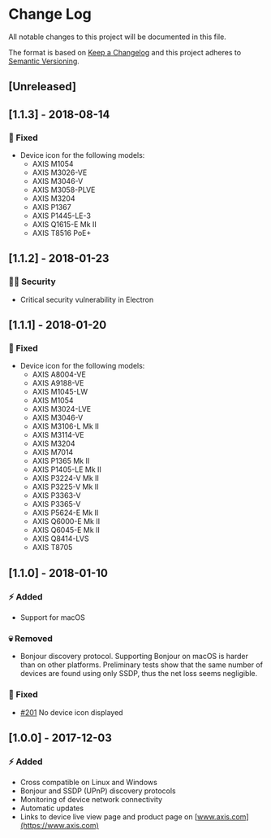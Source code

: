 # Change Log

All notable changes to this project will be documented in this file.

The format is based on [Keep a Changelog](http://keepachangelog.com/) and this project adheres to [Semantic Versioning](http://semver.org/).

## [Unreleased]

## [1.1.3] - 2018-08-14

### :syringe: Fixed

- Device icon for the following models:
    - AXIS M1054
    - AXIS M3026-VE
    - AXIS M3046-V
    - AXIS M3058-PLVE
    - AXIS M3204
    - AXIS P1367
    - AXIS P1445-LE-3
    - AXIS Q1615-E Mk II
    - AXIS T8516 PoE+

## [1.1.2] - 2018-01-23

### :policeman: Security
- Critical security vulnerability in Electron

## [1.1.1] - 2018-01-20

### :syringe: Fixed
- Device icon for the following models:
    - AXIS A8004-VE
    - AXIS A9188-VE
    - AXIS M1045-LW
    - AXIS M1054
    - AXIS M3024-LVE
    - AXIS M3046-V
    - AXIS M3106-L Mk II
    - AXIS M3114-VE
    - AXIS M3204
    - AXIS M7014
    - AXIS P1365 Mk II
    - AXIS P1405-LE Mk II
    - AXIS P3224-V Mk II
    - AXIS P3225-V Mk II
    - AXIS P3363-V
    - AXIS P3365-V
    - AXIS P5624-E Mk II
    - AXIS Q6000-E Mk II
    - AXIS Q6045-E Mk II
    - AXIS Q8414-LVS
    - AXIS T8705

## [1.1.0] - 2018-01-10

### :zap: Added
- Support for macOS

### :skull: Removed
- Bonjour discovery protocol. Supporting Bonjour on macOS is harder than on other platforms. Preliminary tests show that the same number of devices are found using only SSDP, thus the net loss seems negligible.

### :syringe: Fixed
- [#201](https://github.com/FantasticFiasco/searchlight/issues/201) No device icon displayed

## [1.0.0] - 2017-12-03

### :zap: Added
- Cross compatible on Linux and Windows
- Bonjour and SSDP (UPnP) discovery protocols
- Monitoring of device network connectivity
- Automatic updates
- Links to device live view page and product page on [www.axis.com](https://www.axis.com)
